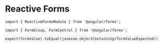 # Reactive Forms

    import { ReactiveFormsModule } from '@angular/forms';
    
    import { FormGroup, FormControl } from '@angular/forms';
    
    expect(formValue).toEqual(jasmine.objectContaining(formValueExpected));
